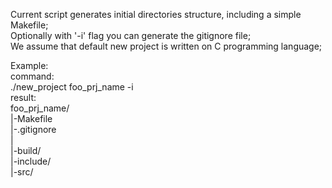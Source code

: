 Current script generates initial directories structure, including a simple Makefile;<br />
Optionally with '-i' flag you can generate the gitignore file;<br />
We assume that default new project is written on C programming language;<br />

Example:<br />
	command:<br />
		./new_project foo_prj_name -i<br />
	result:<br />
		foo_prj_name/ <br />
		|-Makefile<br />
		|-.gitignore<br />
		|<br />
		|-build/ <br />
		|-include/ <br />
		|-src/ <br />
